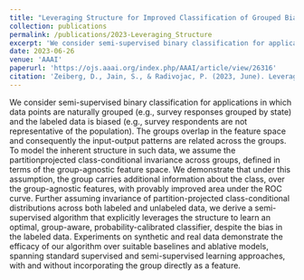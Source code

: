 ```yaml
---
title: "Leveraging Structure for Improved Classification of Grouped Biased Data"
collection: publications
permalink: /publications/2023-Leveraging_Structure
excerpt: 'We consider semi-supervised binary classification for applications in which data points are naturally grouped (e.g., survey responses grouped by state) and the labeled data is biased (e.g., survey respondents are not representative of the population). The groups overlap in the feature space and consequently the input-output patterns are related across the groups. To model the inherent structure in such data, we assume the partitionprojected class-conditional invariance across groups, defined in terms of the group-agnostic feature space. We demonstrate that under this assumption, the group carries additional information about the class, over the group-agnostic features, with provably improved area under the ROC curve. Further assuming invariance of partition-projected class-conditional distributions across both labeled and unlabeled data, we derive a semi-supervised algorithm that explicitly leverages the structure to learn an optimal, group-aware, probability-calibrated classifier, despite the bias in the labeled data. Experiments on synthetic and real data demonstrate the efficacy of our algorithm over suitable baselines and ablative models, spanning standard supervised and semi-supervised learning approaches, with and without incorporating the group directly as a feature.'
date: 2023-06-26
venue: 'AAAI'
paperurl: 'https://ojs.aaai.org/index.php/AAAI/article/view/26316'
citation: 'Zeiberg, D., Jain, S., & Radivojac, P. (2023, June). Leveraging structure for improved classification of grouped biased data. In Proceedings of the AAAI Conference on Artificial Intelligence (Vol. 37, No. 9, pp. 11113-11120).'
---
```

We consider semi-supervised binary classification for applications in which data points are naturally grouped (e.g., survey responses grouped by state) and the labeled data is biased (e.g., survey respondents are not representative of the population). The groups overlap in the feature space and consequently the input-output patterns are related across the groups. To model the inherent structure in such data, we assume the partitionprojected class-conditional invariance across groups, defined in terms of the group-agnostic feature space. We demonstrate that under this assumption, the group carries additional information about the class, over the group-agnostic features, with provably improved area under the ROC curve. Further assuming invariance of partition-projected class-conditional distributions across both labeled and unlabeled data, we derive a semi-supervised algorithm that explicitly leverages the structure to learn an optimal, group-aware, probability-calibrated classifier, despite the bias in the labeled data. Experiments on synthetic and real data demonstrate the efficacy of our algorithm over suitable baselines and ablative models, spanning standard supervised and semi-supervised learning approaches, with and without incorporating the group directly as a feature.